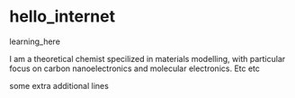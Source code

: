 # hello_internet
learning_here

I am a theoretical chemist specilized in materials modelling, with particular focus on carbon nanoelectronics and molecular electronics.
Etc etc

some extra additional lines
